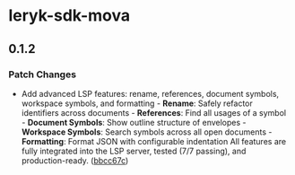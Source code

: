 # leryk-sdk-mova

## 0.1.2

### Patch Changes

- Add advanced LSP features: rename, references, document symbols, workspace symbols, and formatting - **Rename**: Safely refactor identifiers across documents - **References**: Find all usages of a symbol - **Document Symbols**: Show outline structure of envelopes - **Workspace Symbols**: Search symbols across all open documents - **Formatting**: Format JSON with configurable indentation All features are fully integrated into the LSP server, tested (7/7 passing), and production-ready. ([bbcc67c](https://github.com/mova-io/lsp-monorepo/commit/bbcc67ce5ef6dd905c38e281f97a538d74bed28c))
